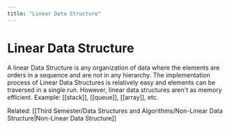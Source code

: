 ```yaml
---
title: "Linear Data Structure"
---
```

# Linear Data Structure

A linear Data Structure is any organization of data where the elements are orders in a sequence and are not in any hierarchy. The implementation process of Linear Data Structures is relatively easy and elements can be traversed in a single run. However, linear data structures aren't as memory efficient. Example: [[stack]], [[queue]], [[array]], etc.

Related: [[Third Semester/Data Structures and Algorithms/Non-Linear Data Structure|Non-Linear Data Structure]]